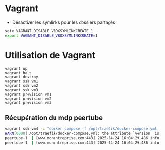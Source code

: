 # Vagrant

- Désactiver les symlinks pour les dossiers partagés
```bash
setx VAGRANT_DISABLE_VBOXSYMLINKCREATE 1
export VAGRANT_DISABLE_VBOXSYMLINKCREATE=1
```

# Utilisation de Vagrant
```
vagrant up
vagrant halt
vagrant destroy
vagrant ssh vm1
vagrant ssh vm2
vagrant ssh vm3
vagrant provision vm1
vagrant provision vm2
vagrant provision vm3
```

## Récupération du mdp peertube

```bash
vagrant ssh vm4 -c "docker compose -f /opt/traefik/docker-compose.yml logs peertube | grep -A1 root"
WARN[0000] /opt/traefik/docker-compose.yml: the attribute `version` is obsolete, it will be ignored, please remove it to avoid potential confusion 
peertube-1  | [www.monentreprise.com:443] 2025-04-24 16:04:29.486 info: Username: root
peertube-1  | [www.monentreprise.com:443] 2025-04-24 16:04:29.486 info: User password: saquserusufejugi
```